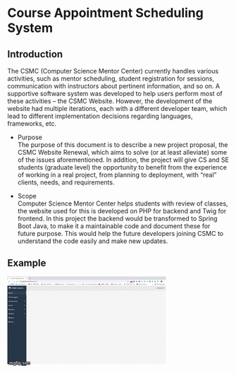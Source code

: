 # Course Appointment Scheduling System

## Introduction
The CSMC (Computer Science Mentor Center) currently handles various activities, such as mentor scheduling, 
student registration for sessions, communication with instructors about pertinent information, and so on. 
A supportive software system was developed to help users perform most of these activities – the CSMC Website. 
However, the development of the website had multiple iterations, each with a different developer team, 
which lead to different implementation decisions regarding languages, frameworks, etc. 

- Purpose <br/>
The purpose of this document is to describe a new project proposal, the CSMC Website Renewal, which aims to solve (or at least alleviate) some of the issues aforementioned. 
In addition, the project will give CS and SE students (graduate level) the opportunity to benefit from the experience of working in a real project, 
from planning to deployment, with “real” clients, needs, and requirements. 

- Scope <br/>
Computer Science Mentor Center helps students with review of classes, the website used for this is developed on PHP for backend and Twig for frontend. 
In this project the backend would be transformed to Spring Boot Java, to make it a maintainable code and document these for future purpose. 
This would help the future developers joining CSMC to understand the code easily and make new updates.  

## Example
[![Demo Doccou alpha](https://github.com/ChunPingYang/Course_Scheduling_System/blob/master/adminuser.gif)](https://youtu.be/k-fA48NYxa4)

